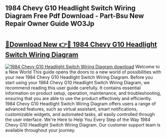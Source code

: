 ## 1984 Chevy G10 Headlight Switch Wiring Diagram Free Pdf Download - Part-Bsu New Repair Owner Guide WO3Jp

# <h2><a href="http://dfuoqx.blite.top/?on=1984+Chevy+G10+Headlight+Switch+Wiring+Diagram">🔗Download New 👉🔴 1984 Chevy G10 Headlight Switch Wiring Diagram</a></h2>

[![1984 Chevy G10 Headlight Switch Wiring Diagram download](https://i.imgur.com/lujVjoI.png)](http://dfuoqx.blite.top/?on=1984+Chevy+G10+Headlight+Switch+Wiring+Diagram)
Welcome to a New World This guide opens the doors to a new world of possibilities with your new 1984 Chevy G10 Headlight Switch Wiring Diagram. Before you start using your 1984 Chevy G10 Headlight Switch Wiring Diagram, we recommend reading this user guide carefully. It contains essential information on product setup, operation, maintenance, and troubleshooting, ensuring that you are able to use the product effectively and efficiently. 1984 Chevy G10 Headlight Switch Wiring Diagram offers users a range of advanced features, such as virtual assistant, smart notifications, customizable widgets, and automated tasks, all easily controlled through the user interface. We're Here to Help You Every Step of the Way 1984 Chevy G10 Headlight Switch Wiring Diagram. Our customer support team is available throughout your journey.
